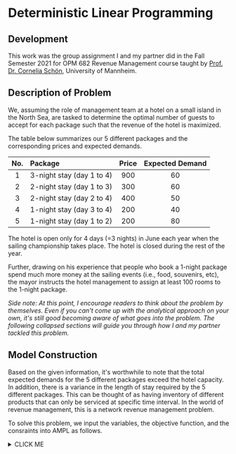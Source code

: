# Deterministic Linear Programming

## Development
This work was the group assignment I and my partner did in the Fall Semester 2021 for OPM 682 Revenue Management course taught by [Prof. Dr. Cornelia Schön](https://www.bwl.uni-mannheim.de/schoen/ "Prof. Dr. Cornelia Schön"), University of Mannheim.

## Description of Problem
We, assuming the role of management team at a hotel on a small island in the North Sea, are tasked to determine the optimal number of guests to accept for each package such that the revenue of the hotel is maximized.

The table below summarizes our 5 different packages and the corresponding prices and expected demands.

|No.|Package|Price|Expected Demand|
|:---:|:---|:---:|:---:|
|1|3-night stay (day 1 to 4)|900|60|
|2|2-night stay (day 1 to 3)|300|60|
|3|2-night stay (day 2 to 4)|400|50|
|4|1-night stay (day 3 to 4)|200|40|
|5|1-night stay (day 1 to 2)|200|80|

The hotel is open only for 4 days (=3 nights) in June each year when the sailing championship takes place. The hotel is closed during the rest of the year. 

Further, drawing on his experience that people who book a 1-night package spend much more money at the sailing events (i.e., food, souvenirs, etc), the mayor instructs the hotel management to assign at least 100 rooms to the 1-night package.

*Side note: At this point, I encourage readers to think about the problem by themselves. Even if you can't come up with the analytical approach on your own, it's still good becoming aware of what goes into the problem. The following collapsed sections will guide you through how I and my partner tackled this problem.* 

## Model Construction

Based on the given information, it's worthwhile to note that the total expected demands for the 5 different packages exceed the hotel capacity. In addition, there is a variance in the length of stay required by the 5 different packages. This can be thought of as having inventory of different products that can only be serviced at specific time interval. In the world of revenue management, this is a network revenue management problem. 

To solve this problem, we input the variables, the objective function, and the consraints into AMPL as follows.
<details><summary>CLICK ME</summary>
  <p>
    The underlying sets:
set J; #set of products j=1,...,5
set L; #set of legs l= "FN","SN","TN" representing First Night, Second Night, and Third Night
   <p>
   </details>

